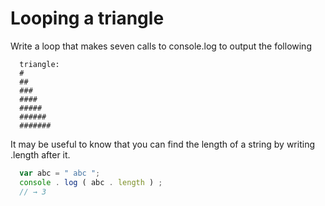 # Looping a triangle
  Write a loop that makes seven calls to console.log to output the following

```
  triangle:
  #
  ##
  ###
  ####
  #####
  ######
  #######
```

  It may be useful to know that you can find the length of a string by
writing .length after it.

```js
  var abc = " abc ";
  console . log ( abc . length ) ;
  // → 3
```